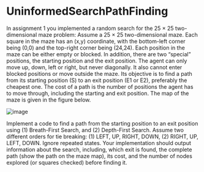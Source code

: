 # UninformedSearchPathFinding

In assignment 1 you implemented a random search for the 25 × 25 two-dimensional maze problem:
Assume a 25 × 25 two-dimensional maze. Each square in the maze has an (x,y) coordinate, with the bottom-left corner being (0,0) and the top-right corner being (24,24). Each position in the maze can be either empty or blocked. In addition, there are two “special” positions, the starting position and the exit position.
The agent can only move up, down, left or right, but never diagonally. It also cannot enter blocked positions or move outside the maze. Its objective is to find a path from its starting position (S) to an exit position (E1 or E2), preferably the cheapest one. The cost of a path is the number of positions the agent has to move through, including the starting and exit position. The map of the maze is given in the figure below.

![image](https://user-images.githubusercontent.com/118135114/209768767-9583a7c3-deb8-4bda-932d-2925705e84ca.png)


Implement a code to find a path from the starting position to an exit position using (1) Breath-First Search, and (2) Depth-First Search. Assume two different orders for tie breaking: (1) LEFT, UP, RIGHT, DOWN, (2) RIGHT, UP, LEFT, DOWN. Ignore repeated states.
Your implementation should output information about the search, including, which exit is found, the complete path (show the path on the maze map), its cost, and the number of nodes explored (or squares checked) before finding it.
